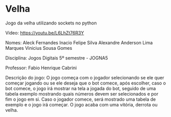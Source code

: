 # Velha
Jogo da velha utilizando sockets no python

Video: https://youtu.be/L6LhZt76R3Y

Nomes: 
Aleck Fernandes Inacio
Felipe Silva Alexandre
Anderson Lima Marques
Vinicius Sousa Gomes

Disciplina:
Jogos Digitais 5º semestre - JOGNA5

Professor:
Fabio Henrique Cabrini

Descrição do jogo:
O jogo começa com o jogador selecionando se ele quer começar jogando ou se ele deseja que o bot comece, após escolher, caso o bot comece, o jogo irá mostrar na tela a jogada do bot, seguido de uma tabela exemplo mostrando quais números devem ser selecionados e por fim o jogo em si. Caso o jogador comece, será mostrado uma tabela de exemplo e o jogo irá começar. O jogo acaba com uma vitória, derrota ou velha.
